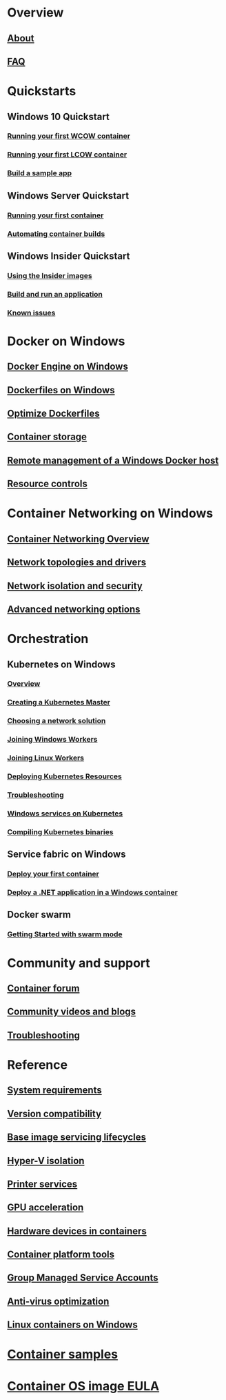 # Overview
## [About](about/index.md)
## [FAQ](about/faq.md)

# Quickstarts
## Windows 10 Quickstart
### [Running your first WCOW container](quick-start/quick-start-windows-10.md)
### [Running your first LCOW container](quick-start/quick-start-windows-10-linux.md)
### [Build a sample app](quick-start/building-sample-app.md)
## Windows Server Quickstart
### [Running your first container](quick-start/quick-start-windows-server.md)
### [Automating container builds](quick-start/quick-start-images.md)
## Windows Insider Quickstart
### [Using the Insider images](quick-start/Using-Insider-Container-Images.md)
### [Build and run an application](quick-start/Nano-RS3-.NET-Core-and-PS.md)
### [Known issues](quick-start/Insider-Known-Issues.md)

# Docker on Windows
## [Docker Engine on Windows](manage-docker/configure-docker-daemon.md)
## [Dockerfiles on Windows](manage-docker/manage-windows-dockerfile.md)
## [Optimize Dockerfiles](manage-docker/optimize-windows-dockerfile.md)
## [Container storage](manage-containers/container-storage.md)
## [Remote management of a Windows Docker host](management/manage_remotehost.md)
## [Resource controls](manage-containers/resource-controls.md)

# Container Networking on Windows
## [Container Networking Overview](container-networking/architecture.md)
## [Network topologies and drivers](container-networking/network-drivers-topologies.md)
## [Network isolation and security](container-networking/network-isolation-security.md)
## [Advanced networking options](container-networking/advanced.md)

# Orchestration
## Kubernetes on Windows 
### [Overview](kubernetes/getting-started-kubernetes-windows.md)
### [Creating a Kubernetes Master](kubernetes/creating-a-linux-master.md)
### [Choosing a network solution](kubernetes/network-topologies.md)
### [Joining Windows Workers](kubernetes/joining-windows-workers.md)
### [Joining Linux Workers](kubernetes/joining-linux-workers.md)
### [Deploying Kubernetes Resources](kubernetes/deploying-resources.md)
### [Troubleshooting](kubernetes/common-problems.md)
### [Windows services on Kubernetes](kubernetes/kube-windows-services.md)
### [Compiling Kubernetes binaries](kubernetes/compiling-kubernetes-binaries.md)
## Service fabric on Windows
### [Deploy your first container](/azure/service-fabric/service-fabric-quickstart-containers)
### [Deploy a .NET application in a Windows container](/azure/service-fabric/service-fabric-host-app-in-a-container) 
## Docker swarm
### [Getting Started with swarm mode](manage-containers/swarm-mode.md)

# Community and support
## [Container forum](https://social.msdn.microsoft.com/Forums/home?forum=windowscontainers)
## [Community videos and blogs](communitylinks.md)
## [Troubleshooting](troubleshooting.md)

# Reference
## [System requirements](deploy-containers/system-requirements.md)
## [Version compatibility](deploy-containers/version-compatibility.md)
## [Base image servicing lifecycles](deploy-containers/base-image-lifecycle.md)
## [Hyper-V isolation](manage-containers/hyperv-container.md)
## [Printer services](deploy-containers/print-spooler.md)
## [GPU acceleration](deploy-containers/gpu-acceleration.md)
## [Hardware devices in containers](deploy-containers/hardware-devices-in-containers.md)
## [Container platform tools](deploy-containers/containerd.md)
## [Group Managed Service Accounts](manage-containers/manage-serviceaccounts.md)
## [Anti-virus optimization](https://docs.microsoft.com/windows-hardware/drivers/ifs/anti-virus-optimization-for-windows-containers)
## [Linux containers on Windows](deploy-containers/linux-containers.md)

# [Container samples](samples.md)

# [Container OS image EULA](Images_EULA.md)
